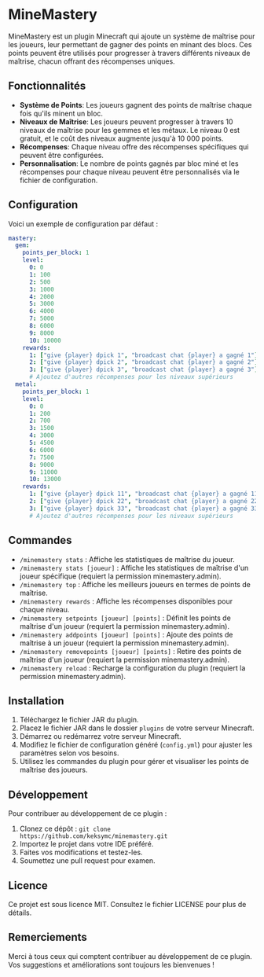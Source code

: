 # MineMastery

MineMastery est un plugin Minecraft qui ajoute un système de maîtrise pour les joueurs, leur permettant de gagner des points en minant des blocs. Ces points peuvent être utilisés pour progresser à travers différents niveaux de maîtrise, chacun offrant des récompenses uniques.

## Fonctionnalités

- **Système de Points**: Les joueurs gagnent des points de maîtrise chaque fois qu'ils minent un bloc.
- **Niveaux de Maîtrise**: Les joueurs peuvent progresser à travers 10 niveaux de maîtrise pour les gemmes et les métaux. Le niveau 0 est gratuit, et le coût des niveaux augmente jusqu'à 10 000 points.
- **Récompenses**: Chaque niveau offre des récompenses spécifiques qui peuvent être configurées.
- **Personnalisation**: Le nombre de points gagnés par bloc miné et les récompenses pour chaque niveau peuvent être personnalisés via le fichier de configuration.

## Configuration

Voici un exemple de configuration par défaut :

```yaml
mastery:
  gem:
    points_per_block: 1
    level:
      0: 0
      1: 100
      2: 500
      3: 1000
      4: 2000
      5: 3000
      6: 4000
      7: 5000
      8: 6000
      9: 8000
      10: 10000
    rewards:
      1: ["give {player} dpick 1", "broadcast chat {player} a gagné 1"]
      2: ["give {player} dpick 2", "broadcast chat {player} a gagné 2"]
      3: ["give {player} dpick 3", "broadcast chat {player} a gagné 3"]
      # Ajoutez d'autres récompenses pour les niveaux supérieurs
  metal:
    points_per_block: 1
    level:
      0: 0
      1: 200
      2: 700
      3: 1500
      4: 3000
      5: 4500
      6: 6000
      7: 7500
      8: 9000
      9: 11000
      10: 13000
    rewards:
      1: ["give {player} dpick 11", "broadcast chat {player} a gagné 11"]
      2: ["give {player} dpick 22", "broadcast chat {player} a gagné 22"]
      3: ["give {player} dpick 33", "broadcast chat {player} a gagné 33"]
      # Ajoutez d'autres récompenses pour les niveaux supérieurs
```
## Commandes

- `/minemastery stats` : Affiche les statistiques de maîtrise du joueur.
- `/minemastery stats [joueur]` : Affiche les statistiques de maîtrise d'un joueur spécifique (requiert la permission minemastery.admin).
- `/minemastery top` : Affiche les meilleurs joueurs en termes de points de maîtrise.
- `/minemastery rewards` : Affiche les récompenses disponibles pour chaque niveau.
- `/minemastery setpoints [joueur] [points]` : Définit les points de maîtrise d'un joueur (requiert la permission minemastery.admin).
- `/minemastery addpoints [joueur] [points]` : Ajoute des points de maîtrise à un joueur (requiert la permission minemastery.admin).
- `/minemastery removepoints [joueur] [points]` : Retire des points de maîtrise d'un joueur (requiert la permission minemastery.admin).
- `/minemastery reload` : Recharge la configuration du plugin (requiert la permission minemastery.admin).

## Installation

1. Téléchargez le fichier JAR du plugin.
2. Placez le fichier JAR dans le dossier `plugins` de votre serveur Minecraft.
3. Démarrez ou redémarrez votre serveur Minecraft.
4. Modifiez le fichier de configuration généré (`config.yml`) pour ajuster les paramètres selon vos besoins.
5. Utilisez les commandes du plugin pour gérer et visualiser les points de maîtrise des joueurs.

## Développement

Pour contribuer au développement de ce plugin :

1. Clonez ce dépôt : `git clone https://github.com/keksymc/minemastery.git`
2. Importez le projet dans votre IDE préféré.
3. Faites vos modifications et testez-les.
4. Soumettez une pull request pour examen.

## Licence

Ce projet est sous licence MIT. Consultez le fichier LICENSE pour plus de détails.

## Remerciements

Merci à tous ceux qui comptent contribuer au développement de ce plugin. Vos suggestions et améliorations sont toujours les bienvenues !
